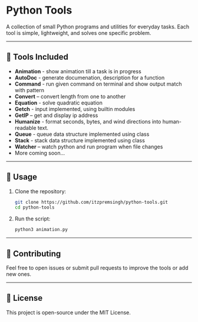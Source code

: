 # Python Tools

A collection of small Python programs and utilities for everyday tasks.
Each tool is simple, lightweight, and solves one specific problem.

---

## 📂 Tools Included

* **Animation** - show animation till a task is in progress
* **AutoDoc** - generate documenation, description for a function
* **Command** - run given command on terminal and show output match with pattern
* **Convert** – convert length from one to another
* **Equation** - solve quadratic equation
* **Getch** - input implemented, using builtin modules
* **GetIP** – get and display ip address
* **Humanize** - format seconds, bytes, and wind directions into human-readable text.
* **Queue** - queue data structure implemented using class
* **Stack** - stack data structure implemented using class
* **Watcher** – watch python and run program when file changes
* More coming soon...

---

## 🚀 Usage

1. Clone the repository:

   ```bash
   git clone https://github.com/itzpremsingh/python-tools.git
   cd python-tools
   ```

3. Run the script:

   ```bash
   python3 animation.py
   ```

---

## 🤝 Contributing

Feel free to open issues or submit pull requests to improve the tools or add new ones.

---

## 📜 License

This project is open-source under the MIT License.
